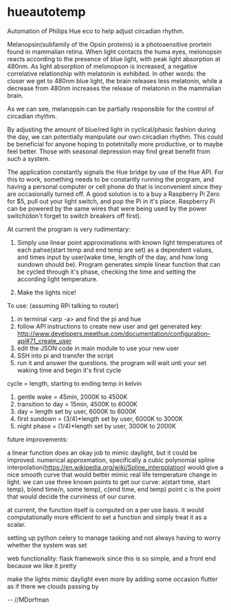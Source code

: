 # hueautotemp
Automation of Philips Hue eco to help adjust circadian rhythm. 


Melanopsin(subfamily of the Opsin proteins) is a photosensitive prortein found in mammalian retina.
When light contacts the huma eyes, melonopsin reacts according to the presence of blue light, with peak light absorption at 480nm. As light absorption of melonopson is increased, a negative correlative relationship with melatonin is exhibited.
In other words: the closer we get to 480nm blue light, the brain releases less melatonin, while a decrease from 480nm increases the release of melatonin in the mammalian brain.

As we can see, melanopsin can be partially responsible for the control of circadian rhythm.

By adjusting the amount of blue/red light in cyclical/phasic fashion during the day, we can potentially manipulate our own circadian rhythm. This could be beneficial for anyone hoping to potetnitally more productive, or to maybe feel better. Those with seasonal depression may find great benefit from such a system. 

The application constantly signals the Hue bridge by use of the Hue API. For this to work, something needs to be constantly running the program, and having a personal computer or cell phone do that is inconvenient since they are occasionally turned off. A good solution is to a buy a Raspberry Pi Zero for $5, pull out your light switch, and pop the Pi in it's place. Raspberry Pi can be powered by the same wires that were being used by the power switch(don't forget to switch breakers off first). 

At current the program is very rudimentary:

1. Simply use linear point approximations with known light temperatures of each pahse(start temp and end temp are set) as a dependent values, and times input by user(wake time, length of the day, and how long sundown should be). Program generates simple linear function that can be cycled through it's phase, checking the time and setting the according light temperature. 

2. Make the lights nice!

To use: (assuming RPi talking to router)

1. in terminal <arp -a> and find the pi and hue
2. follow API instructions to create new user and get generated key: http://www.developers.meethue.com/documentation/configuration-api#71_create_user
3. edit the JSON code in main module to use your new user
4. SSH into pi and transfer the script
5. run it and answer the questions. the program will wait unti your set waking time and begin it's first cycle


cycle = length, starting to ending temp in kelvin

1. gentle wake = 45min, 2000K to 4500K
2. transition to day = 15min, 4500K to 6000K
3. day = length set by user, 6000K to 6000K
4. first sundown = (3/4)*length set by user, 6000K to 3000K
5. night phase = (1/4)*length set by user, 3000K to 2000K


future improvements:

a linear function does an okay job to mimic daylight, but it could be improved.
numerical approxmation, specifically a cubic polynomial spline interpolation(https://en.wikipedia.org/wiki/Spline_interpolation) would give a nice smooth curve that would better mimic real life temperature change in light.
we can use three known points to get our curve: a(start time, start temp), b(end time/n, some temp), c(end time, end temp)
point c is the point that would decide the curviness of our curve. 

at current, the function itself is computed on a per use basis. it would computationally more efficient to set a function and simply treat it as a scalar.

setting up python celery to manage tasking and not always having to worry whether the system was set

web functionality: flask framework since this is so simple, and a front end because we like it pretty

make the lights mimic daylight even more by adding some occasion flutter as if there we clouds passing by

--
//MDorfman

